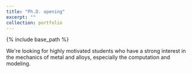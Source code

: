 ```yaml
---
title: "Ph.D. opening"
excerpt: ""
collection: portfolio
---
```

{% include base_path %}

We're looking for highly motivated students who have a strong interest in the mechanics of metal and alloys, especially the computation and modeling.